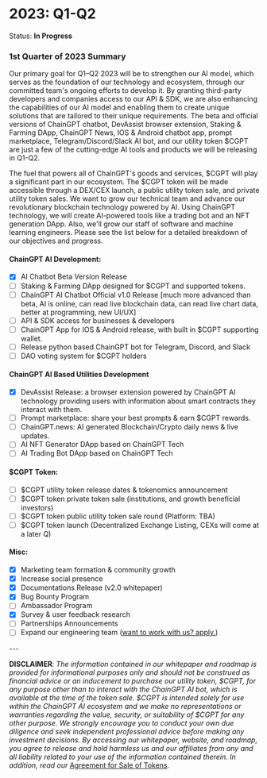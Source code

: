 # 2023: Q1-Q2

Status: **In Progress**

### 1st Quarter of 2023 Summary

Our primary goal for Q1–Q2 2023 will be to strengthen our AI model, which serves as the foundation of our technology and ecosystem, through our committed team's ongoing efforts to develop it. By granting third-party developers and companies access to our API & SDK, we are also enhancing the capabilities of our AI model and enabling them to create unique solutions that are tailored to their unique requirements. The beta and official versions of ChainGPT chatbot, DevAssist browser extension, Staking & Farming DApp, ChainGPT News, IOS & Android chatbot app, prompt marketplace, Telegram/Discord/Slack AI bot, and our utility token $CGPT are just a few of the cutting-edge AI tools and products we will be releasing in Q1-Q2.

The fuel that powers all of ChainGPT's goods and services, $CGPT will play a significant part in our ecosystem. The $CGPT token will be made accessible through a DEX/CEX launch, a public utility token sale, and private utility token sales. We want to grow our technical team and advance our revolutionary blockchain technology powered by AI. Using ChainGPT technology, we will create AI-powered tools like a trading bot and an NFT generation DApp. Also, we'll grow our staff of software and machine learning engineers. Please see the list below for a detailed breakdown of our objectives and progress.

#### ChainGPT AI Development:

* [x] AI Chatbot Beta Version Release
* [ ] Staking & Farming DApp designed for $CGPT and supported tokens.
* [ ] ChainGPT AI Chatbot Official v1.0 Release \[much more advanced than beta, AI is online, can read live blockchain data, can read live chart data, better at programming, new UI/UX]
* [ ] API & SDK access for businesses & developers
* [ ] ChainGPT App for IOS & Android release, with built in $CGPT supporting wallet.
* [ ] Release python based ChainGPT bot for Telegram, Discord, and Slack
* [ ] DAO voting system for $CGPT holders

#### ChainGPT AI Based Utilities Development

* [x] DevAssist Release:  a browser extension powered by ChainGPT AI technology providing users with information about smart contracts they interact with them.
* [ ] Prompt marketplace: share your best prompts & earn $CGPT rewards.
* [ ] ChainGPT.news: AI generated Blockchain/Crypto daily news & live updates.
* [ ] AI NFT Generator DApp based on ChainGPT Tech
* [ ] AI Trading Bot DApp based on ChainGPT Tech

#### $CGPT Token:

* [ ] $CGPT utility token release dates & tokenomics announcement
* [ ] $CGPT token private token sale (institutions, and growth beneficial investors)
* [ ] $CGPT token public utility token sale round (Platform: TBA)
* [ ] $CGPT token launch (Decentralized Exchange Listing, CEXs will come at a later Q)

#### Misc:

* [x] Marketing team formation & community growth
* [x] Increase social presence
* [x] Documentations Release (v2.0 whitepaper)
* [x] Bug Bounty Program
* [ ] Ambassador Program
* [x] Survey & user feedback research
* [ ] Partnerships Announcements
* [ ] Expand our engineering team ([want to work with us? apply.](../v.-work-with-us/))

\---

**DISCLAIMER**: _The information contained in our whitepaper and roadmap is provided for informational purposes only and should not be construed as financial advice or an inducement to purchase our utility token, $CGPT, for any purpose other than to interact with the ChainGPT AI bot, which is available at the time of the token sale. $CGPT is intended solely for use within the ChainGPT AI ecosystem and we make no representations or warranties regarding the value, security, or suitability of $CGPT for any other purpose. We strongly encourage you to conduct your own due diligence and seek independent professional advice before making any investment decisions. By accessing our whitepaper, website, and roadmap, you agree to release and hold harmless us and our affiliates from any and all liability related to your use of the information contained therein.  In addition, read our_ [Agreement for Sale of Tokens](https://www.chaingpt.org/licences).
